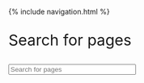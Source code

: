 {% include navigation.html %}

<p style="font-size: 30px">Search for pages</p>
<input style="margin: auto; width: 50%" type="text" id="SearchInput" onkeyup="SearchMain(list = websitePages, textcolor = '#c7ffd6', nullcolor = '#e30202', SearchID = 'SearchInput', ResultID = 'SearchResult', DebugMode = false)" placeholder="Search for pages" title="Search for pages">
<br>
<p style="margin: auto; width: 50% id="SearchResult"></p>
<script>
        // this is an array that includes most of our website's pages.
        // each object in the list has a name and a path.
        // the name will be checked against the user's input to check which object should be selected to return.
        // the path is used to create a link to the desired page
        let websitePages =
            [
                {"name":"HTML", "path":"/topics/html"},
                {"name":"CSS", "path":"/topics/scss"},
                {"name":"JavaScript", "path":"/topics/javascript"},
                {"name":"API Collection", "path":"/api_collection/"},
                {"name":"CRUD", "path":"/crud/"},
                {"name":"Async CRUD", "path":"/crud_api/"},
                {"name":"Search (Database)", "path":"/crud/search/"},
                {"name":"Login", "path":"/login/"},
                {"name":"Sign Up", "path":"/register/"},
                {"name":"Home", "path":"/"},
                {"name":"Games", "path":"/games/"},
                {"name":"Google Translate", "path":"/google_translate/"}
            ] ;

        function SearchMain(list = websitePages, textcolor = 'white',nullcolor = 'red', SearchID = 'SearchInput', ResultID = 'SearchResult', DebugMode = false, NoRText = 'No Results') {
            let input = document.getElementById(SearchID);
            let filter = input.value.toUpperCase(); // the user's input is changed to uppercase so that the search is not case-sensitive
            document.getElementById(ResultID).innerHTML = '| ' // this line makes the output blank whenever the function is called so that previous information is removed
            if (DebugMode === false) {
                for (x = 0; x < list.length; x++) { // this section goes through the items in my array and checks if the user's input is the same as any object name
                    if (list[x].name.toUpperCase().includes(filter)) { //using include function allows users to only input part of the page name instead of the whole thing
                        let link = list[x].path;
                        let title = list[x].name;
                        let output = `<a class='intlink' href='${link}'>${title}</a>` + ' | '; //this allows multiple links to be included in the result
                        document.getElementById(ResultID).innerHTML += output
                        document.getElementById(ResultID).style.color = 'grey'
                        let intlink = document.getElementsByClassName('intlink')
                        for (y = 0; y < intlink.length; y++) {
                            intlink[y].style.color = textcolor
                        }
                    }
                    if (filter === '') { //in case the user leaves the input blank, this statements causes the function to return "No Results"
                        document.getElementById(ResultID).innerHTML = NoRText
                        document.getElementById(ResultID).style.color = nullcolor
                    }
                }
            }
            else {
                for (i = 0; i < list.length; i++) {
                    let link = list[i].path
                    let title = list[i].name
                    let output = `<a href='${link}'>${title}</a>` + ' | ' //this allows multiple links to be included in the result
                    document.getElementById(ResultID).innerHTML += output
                    document.getElementById(ResultID).style.color = textcolor
                }
                document.getElementById(ResultID).innerHTML += '<br>' + `<p id='NoRText'>${NoRText}</p>`
                document.getElementById('NoRText').style.color = nullcolor
                }
        }
    </script>

{% include_relative README.md %}
